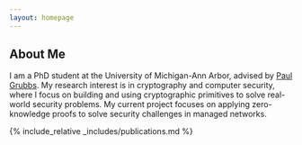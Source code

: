 ```yaml
---
layout: homepage
---
```


## About Me

I am a PhD student at the University of Michigan-Ann Arbor, advised by [Paul Grubbs](https://web.eecs.umich.edu/~paulgrub/).
My research interest is in cryptography and computer security, where I focus on building 
and using cryptographic primitives to solve real-world security problems. My current
project focuses on applying zero-knowledge proofs to solve security challenges in managed
networks.

<!-- 
## Research Interests

- **Computer Vision:** image recognition, image generation, video captioning
- **Machine Learning:** meta-learning, incremental learning, transfer learning -->

<!-- ## News

- **[Feb. 2020]** Our paper about incremental learning is accepted to CVPR 2020.
- **[Feb. 2020]** We will host the ACM Multimedia Asia 2020 conference in Singapore!
- **[Sept. 2019]** Our paper about few-shot learning is accepted to NeurIPS 2019.
- **[Mar. 2019]** Our paper about few-shot learning is accepted to CVPR 2019. -->

{% include_relative _includes/publications.md %}

<!-- {% include_relative _includes/services.md %} -->
